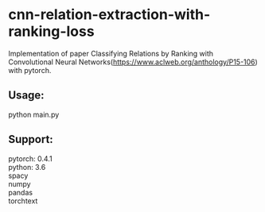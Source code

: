 # cnn-relation-extraction-with-ranking-loss

Implementation of paper Classifying Relations by Ranking with Convolutional Neural Networks(https://www.aclweb.org/anthology/P15-106) with pytorch. 

## Usage:
python main.py

## Support:
pytorch: 0.4.1  
python: 3.6  
spacy  
numpy  
pandas  
torchtext
